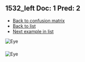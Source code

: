 ## 1532_left Doc: 1 Pred: 2
- [Back to confusion matrix](https://github.com/juliandewit/kaggle_retinopathy/blob/master/matrix.md)
- [Back to list](https://github.com/juliandewit/kaggle_retinopathy/blob/master/lists/12/list.md)
- [Next example in list](https://github.com/juliandewit/kaggle_retinopathy/blob/master/lists/12/15/15578_left.md)

![Eye](https://retinopaty.blob.core.windows.net/size1024/1532_left_1.jpeg)

### 

![Eye]()
